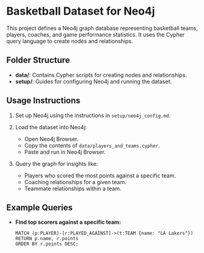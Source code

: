 # Basketball Dataset for Neo4j

This project defines a Neo4j graph database representing basketball teams, players, coaches, and game performance statistics. It uses the Cypher query language to create nodes and relationships.

## Folder Structure
- **data/**: Contains Cypher scripts for creating nodes and relationships.
- **setup/**: Guides for configuring Neo4j and running the dataset.

## Usage Instructions
1. Set up Neo4j using the instructions in `setup/neo4j_config.md`.
2. Load the dataset into Neo4j:
   - Open Neo4j Browser.
   - Copy the contents of `data/players_and_teams.cypher`.
   - Paste and run in Neo4j Browser.

3. Query the graph for insights like:
   - Players who scored the most points against a specific team.
   - Coaching relationships for a given team.
   - Teammate relationships within a team.

## Example Queries
- **Find top scorers against a specific team:**
  ```cypher
  MATCH (p:PLAYER)-[r:PLAYED_AGAINST]->(t:TEAM {name: "LA Lakers"})
  RETURN p.name, r.points
  ORDER BY r.points DESC;
